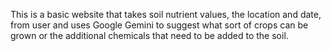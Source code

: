 This is a basic website that takes soil nutrient values, the location and date, from user and uses Google Gemini to suggest what sort of crops can be grown or the additional chemicals that need to be added to the soil.
